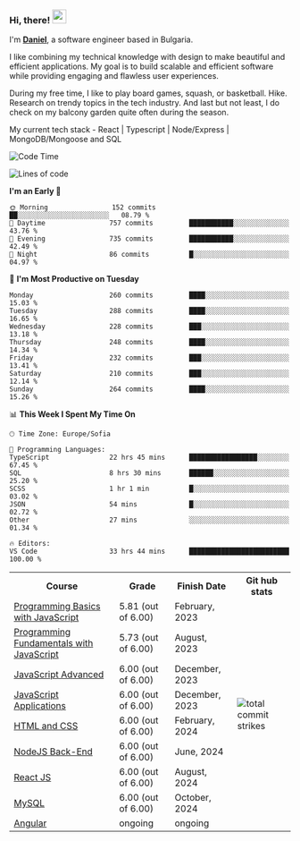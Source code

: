 ### Hi, there! <img src="https://emojis.slackmojis.com/emojis/images/1536351075/4594/blob-wave.gif" width="25"/>

I'm [**Daniel**](https://danielbatanov.netlify.app/), a software engineer based in Bulgaria.   

I like combining my technical knowledge with design to make beautiful and efficient applications. My goal is to build scalable and efficient software while providing engaging and flawless user experiences.

During my free time, I like to play board games, squash, or basketball. Hike. Research on trendy topics in the tech industry. And last but not least, I do check on my balcony garden quite often during the season.

My current tech stack - React | Typescript | Node/Express | MongoDB/Mongoose and SQL

<!--START_SECTION:waka-->
![Code Time](http://img.shields.io/badge/Code%20Time-1%2C226%20hrs%205%20mins-blue)

![Lines of code](https://img.shields.io/badge/From%20Hello%20World%20I%27ve%20Written-492.0%20thousand%20lines%20of%20code-blue)

**I'm an Early 🐤** 

```text
🌞 Morning                152 commits         ██░░░░░░░░░░░░░░░░░░░░░░░   08.79 % 
🌆 Daytime                757 commits         ███████████░░░░░░░░░░░░░░   43.76 % 
🌃 Evening                735 commits         ███████████░░░░░░░░░░░░░░   42.49 % 
🌙 Night                  86 commits          █░░░░░░░░░░░░░░░░░░░░░░░░   04.97 % 
```
📅 **I'm Most Productive on Tuesday** 

```text
Monday                   260 commits         ████░░░░░░░░░░░░░░░░░░░░░   15.03 % 
Tuesday                  288 commits         ████░░░░░░░░░░░░░░░░░░░░░   16.65 % 
Wednesday                228 commits         ███░░░░░░░░░░░░░░░░░░░░░░   13.18 % 
Thursday                 248 commits         ████░░░░░░░░░░░░░░░░░░░░░   14.34 % 
Friday                   232 commits         ███░░░░░░░░░░░░░░░░░░░░░░   13.41 % 
Saturday                 210 commits         ███░░░░░░░░░░░░░░░░░░░░░░   12.14 % 
Sunday                   264 commits         ████░░░░░░░░░░░░░░░░░░░░░   15.26 % 
```


📊 **This Week I Spent My Time On** 

```text
🕑︎ Time Zone: Europe/Sofia

💬 Programming Languages: 
TypeScript               22 hrs 45 mins      █████████████████░░░░░░░░   67.45 % 
SQL                      8 hrs 30 mins       ██████░░░░░░░░░░░░░░░░░░░   25.20 % 
SCSS                     1 hr 1 min          █░░░░░░░░░░░░░░░░░░░░░░░░   03.02 % 
JSON                     54 mins             █░░░░░░░░░░░░░░░░░░░░░░░░   02.72 % 
Other                    27 mins             ░░░░░░░░░░░░░░░░░░░░░░░░░   01.34 % 

🔥 Editors: 
VS Code                  33 hrs 44 mins      █████████████████████████   100.00 % 
```


<!--END_SECTION:waka-->


<table>
  <tr>
    <th>Course</th>
    <th>Grade</th>
    <th>Finish Date</th>
    <th>Git hub stats</th>
  </tr>
  <tr>
    <td><a href="https://softuni.bg/Certificates/Details/159814/4fcfee60">Programming Basics with JavaScript</a></td>
    <td>5.81 (out of 6.00)</td>
    <td>February, 2023</td>
    <td rowspan="9"><img align="center" src="https://github-readme-streak-stats.herokuapp.com/?user=batanoffs&layout=compact&hide_border=true" alt="total commit strikes"/></td>
  </tr>
  <tr>
    <td><a href="https://softuni.bg/Certificates/Details/180198/31625e83">Programming Fundamentals with JavaScript</a></td>
    <td>5.73 (out of 6.00)</td>
    <td>August, 2023</td>
  </tr>
  <tr>
    <td><a href="https://softuni.bg/Certificates/Details/195467/d2fe5f99">JavaScript Advanced</a></td>
    <td>6.00 (out of 6.00)</td>
    <td>December, 2023</td>
  </tr>
  <tr>
    <td><a href="https://softuni.bg/Certificates/Details/195298/1f9f9bde">JavaScript Applications</a></td>
    <td>6.00 (out of 6.00)</td>
    <td>December, 2023</td>
  </tr>
  <tr>
    <td><a href="https://softuni.bg/certificates/details/205221/f430eb0f">HTML and CSS</a></td>
    <td>6.00 (out of 6.00)</td>
    <td>February, 2024</td>
  </tr>
  <tr>
    <td><a href="https://softuni.bg/certificates/details/218275/6b86be8a">NodeJS Back-End</a></td>
    <td>6.00 (out of 6.00)</td>
    <td>June, 2024</td>
  </tr>
  <tr>
    <td><a href="https://softuni.bg/Certificates/Details/223751/509209a4">React JS</a></td>
    <td>6.00 (out of 6.00)</td>
    <td>August, 2024</td>
  </tr>
  <tr>
    <td><a href="https://softuni.bg/certificates/details/226193/b51bd6a0">MySQL</a></td>
    <td>6.00 (out of 6.00)</td>
    <td>October, 2024</td>
  </tr>
   <tr>
    <td><a href="">Angular</a></td>
    <td>ongoing</td>
    <td>ongoing</td>
  </tr>
</table>

 <!-- <a href="#"><img align="center" src="https://github-profile-trophy.vercel.app/?username=batanoffs&column=-1&margin-w=8&margin-h=2" alt="GitHub Trophies" /></a> -->



